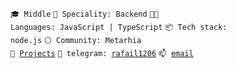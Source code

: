 <code>🎓 Middle</code>
<code>👷 Speciality: Backend</code>
<code>🧑‍💻 Languages: JavaScript | TypeScript</code>
<code>📦 Tech stack: node.js</code>
<code>⚪ Community: Metarhia</code><br>
<code>🧻 [Projects](PROJECTS.md)</code>
<code>💬 telegram: [rafail1206](https://t.me/rafail1206)</code>
<code>📫 [email](mailto:myhametshin.rafael@outlook.com)</code>
